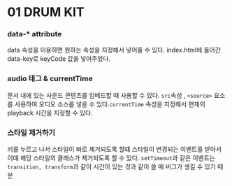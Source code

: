 # 01 DRUM KIT

### data-\* attribute

data 속성을 이용하면 원하는 속성을 지정해서 넣어줄 수 있다. index.html에 들어간 data-key로 keyCode 값을 넣어주었다.

### audio 태그 & currentTime

문서 내에 있는 사운드 콘텐츠를 임베드할 때 사용할 수 있다. `src`속성 , `<source>` 요소를 사용하여 오디오 소스를 넣을 수 있다.`currentTime` 속성을 지정해서 현재의 playback 시간을 지정할 수 있다.

### 스타일 제거하기

키를 누르고 나서 스타일이 바로 제거되도록 할떄 스타일이 변경되는 이벤트를 받아서 이떄 해당 스타일의 클래스가 제거되도록 할 수 있다.
`setTimeout`과 같은 이벤트는 `transition, transform`과 같이 시간이 있는 것과 같이 쓸 때 버그가 생길 수 있기 때문
